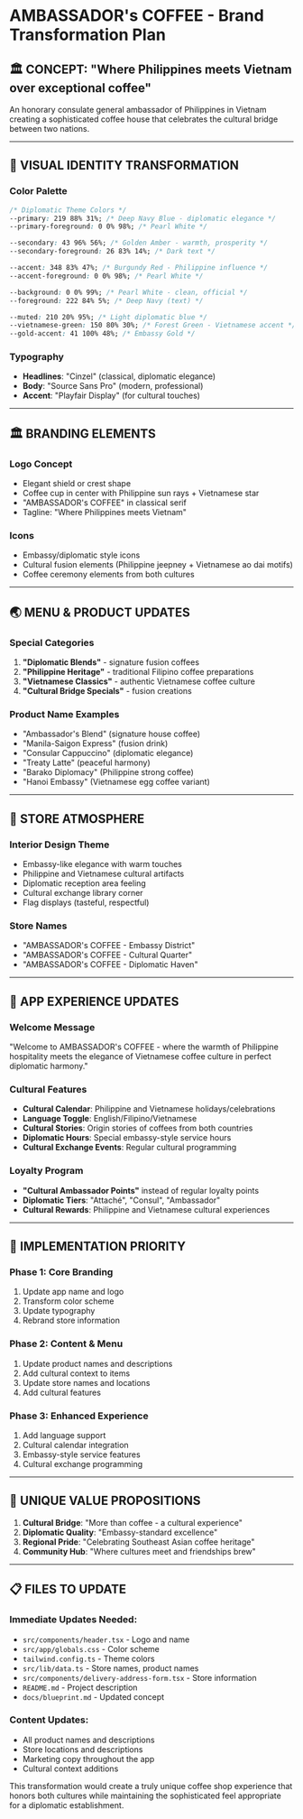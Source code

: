 # AMBASSADOR's COFFEE - Brand Transformation Plan

## 🏛️ **CONCEPT: "Where Philippines meets Vietnam over exceptional coffee"**

An honorary consulate general ambassador of Philippines in Vietnam creating a sophisticated coffee house that celebrates the cultural bridge between two nations.

---

## 🎨 **VISUAL IDENTITY TRANSFORMATION**

### **Color Palette**

```css
/* Diplomatic Theme Colors */
--primary: 219 88% 31%; /* Deep Navy Blue - diplomatic elegance */
--primary-foreground: 0 0% 98%; /* Pearl White */

--secondary: 43 96% 56%; /* Golden Amber - warmth, prosperity */
--secondary-foreground: 26 83% 14%; /* Dark text */

--accent: 348 83% 47%; /* Burgundy Red - Philippine influence */
--accent-foreground: 0 0% 98%; /* Pearl White */

--background: 0 0% 99%; /* Pearl White - clean, official */
--foreground: 222 84% 5%; /* Deep Navy (text) */

--muted: 210 20% 95%; /* Light diplomatic blue */
--vietnamese-green: 150 80% 30%; /* Forest Green - Vietnamese accent */
--gold-accent: 41 100% 48%; /* Embassy Gold */
```

### **Typography**

- **Headlines**: "Cinzel" (classical, diplomatic elegance)
- **Body**: "Source Sans Pro" (modern, professional)
- **Accent**: "Playfair Display" (for cultural touches)

---

## 🏛️ **BRANDING ELEMENTS**

### **Logo Concept**

- Elegant shield or crest shape
- Coffee cup in center with Philippine sun rays + Vietnamese star
- "AMBASSADOR's COFFEE" in classical serif
- Tagline: "Where Philippines meets Vietnam"

### **Icons**

- Embassy/diplomatic style icons
- Cultural fusion elements (Philippine jeepney + Vietnamese ao dai motifs)
- Coffee ceremony elements from both cultures

---

## 🌏 **MENU & PRODUCT UPDATES**

### **Special Categories**

1. **"Diplomatic Blends"** - signature fusion coffees
2. **"Philippine Heritage"** - traditional Filipino coffee preparations
3. **"Vietnamese Classics"** - authentic Vietnamese coffee culture
4. **"Cultural Bridge Specials"** - fusion creations

### **Product Name Examples**

- "Ambassador's Blend" (signature house coffee)
- "Manila-Saigon Express" (fusion drink)
- "Consular Cappuccino" (diplomatic elegance)
- "Treaty Latte" (peaceful harmony)
- "Barako Diplomacy" (Philippine strong coffee)
- "Hanoi Embassy" (Vietnamese egg coffee variant)

---

## 🏢 **STORE ATMOSPHERE**

### **Interior Design Theme**

- Embassy-like elegance with warm touches
- Philippine and Vietnamese cultural artifacts
- Diplomatic reception area feeling
- Cultural exchange library corner
- Flag displays (tasteful, respectful)

### **Store Names**

- "AMBASSADOR's COFFEE - Embassy District"
- "AMBASSADOR's COFFEE - Cultural Quarter"
- "AMBASSADOR's COFFEE - Diplomatic Haven"

---

## 📱 **APP EXPERIENCE UPDATES**

### **Welcome Message**

"Welcome to AMBASSADOR's COFFEE - where the warmth of Philippine hospitality meets the elegance of Vietnamese coffee culture in perfect diplomatic harmony."

### **Cultural Features**

- **Cultural Calendar**: Philippine and Vietnamese holidays/celebrations
- **Language Toggle**: English/Filipino/Vietnamese
- **Cultural Stories**: Origin stories of coffees from both countries
- **Diplomatic Hours**: Special embassy-style service hours
- **Cultural Exchange Events**: Regular cultural programming

### **Loyalty Program**

- **"Cultural Ambassador Points"** instead of regular loyalty points
- **Diplomatic Tiers**: "Attaché", "Consul", "Ambassador"
- **Cultural Rewards**: Philippine and Vietnamese cultural experiences

---

## 🎯 **IMPLEMENTATION PRIORITY**

### **Phase 1: Core Branding**

1. Update app name and logo
2. Transform color scheme
3. Update typography
4. Rebrand store information

### **Phase 2: Content & Menu**

1. Update product names and descriptions
2. Add cultural context to items
3. Update store names and locations
4. Add cultural features

### **Phase 3: Enhanced Experience**

1. Add language support
2. Cultural calendar integration
3. Embassy-style service features
4. Cultural exchange programming

---

## 🌟 **UNIQUE VALUE PROPOSITIONS**

1. **Cultural Bridge**: "More than coffee - a cultural experience"
2. **Diplomatic Quality**: "Embassy-standard excellence"
3. **Regional Pride**: "Celebrating Southeast Asian coffee heritage"
4. **Community Hub**: "Where cultures meet and friendships brew"

---

## 📋 **FILES TO UPDATE**

### **Immediate Updates Needed:**

- `src/components/header.tsx` - Logo and name
- `src/app/globals.css` - Color scheme
- `tailwind.config.ts` - Theme colors
- `src/lib/data.ts` - Store names, product names
- `src/components/delivery-address-form.tsx` - Store information
- `README.md` - Project description
- `docs/blueprint.md` - Updated concept

### **Content Updates:**

- All product names and descriptions
- Store locations and descriptions
- Marketing copy throughout the app
- Cultural context additions

This transformation would create a truly unique coffee shop experience that honors both cultures while maintaining the sophisticated feel appropriate for a diplomatic establishment.
